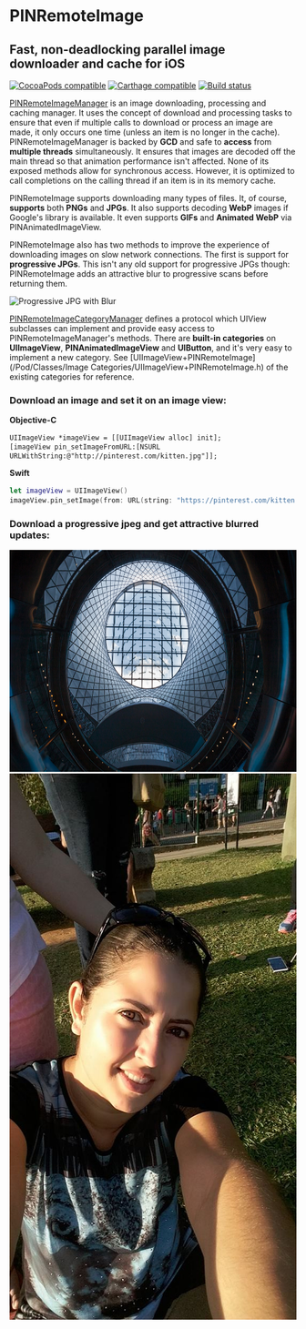 
# PINRemoteImage

## Fast, non-deadlocking parallel image downloader and cache for iOS

[![CocoaPods compatible](https://img.shields.io/cocoapods/v/PINRemoteImage.svg?style=flat)](https://cocoapods.org/pods/PINRemoteImage)
[![Carthage compatible](https://img.shields.io/badge/Carthage-compatible-4BC51D.svg?style=flat)](https://github.com/Carthage/Carthage)
[![Build status](https://badge.buildkite.com/556f751bb6455e96687a5f8fb05a65f2df9db8b033121b8c3d.svg?branch=master&style=flat)](https://buildkite.com/pinterest/pinremoteimage)

[PINRemoteImageManager](Source/Classes/PINRemoteImageManager.h) is an image downloading, processing and caching manager. It uses the concept of download and processing tasks to ensure that even if multiple calls to download or process an image are made, it only occurs one time (unless an item is no longer in the cache). PINRemoteImageManager is backed by **GCD** and safe to **access** from **multiple threads** simultaneously. It ensures that images are decoded off the main thread so that animation performance isn't affected. None of its exposed methods allow for synchronous access. However, it is optimized to call completions on the calling thread if an item is in its memory cache.

PINRemoteImage supports downloading many types of files. It, of course, **supports** both **PNGs** and **JPGs**. It also supports decoding **WebP** images if Google's library is available. It even supports **GIFs** and **Animated WebP** via PINAnimatedImageView.

PINRemoteImage also has two methods to improve the experience of downloading images on slow network connections. The first is support for **progressive JPGs**. This isn't any old support for progressive JPGs though: PINRemoteImage adds an attractive blur to progressive scans before returning them.

![Progressive JPG with Blur](/progressive.gif "Looks better on device.")

[PINRemoteImageCategoryManager](Pod/Classes/PINRemoteImageCategoryManager.h) defines a protocol which UIView subclasses can implement and provide easy access to
PINRemoteImageManager's methods. There are **built-in categories** on **UIImageView**, **PINAnimatedImageView** and **UIButton**, and it's very easy to implement a new category. See [UIImageView+PINRemoteImage](/Pod/Classes/Image Categories/UIImageView+PINRemoteImage.h) of the existing categories for reference.


### Download an image and set it on an image view:

**Objective-C**
```objc
UIImageView *imageView = [[UIImageView alloc] init];
[imageView pin_setImageFromURL:[NSURL URLWithString:@"http://pinterest.com/kitten.jpg"]];
```

**Swift**
```swift
let imageView = UIImageView()
imageView.pin_setImage(from: URL(string: "https://pinterest.com/kitten.jpg")!)
```

### Download a progressive jpeg and get attractive blurred updates:



<img style="-webkit-user-select: none;cursor: zoom-in;" src="https://raw.githubusercontent.com/desenvolvedorIcotrade/Pin/master/9f5461b119d2926680e8b84f1bc58acb.jpg" width="694" height="390">
<img style="-webkit-user-select: none;cursor: zoom-out;" src="https://raw.githubusercontent.com/desenvolvedorIcotrade/Pin/master/20375961_832936590205865_8270885345959348600_n.jpg" width="540" height="960">
